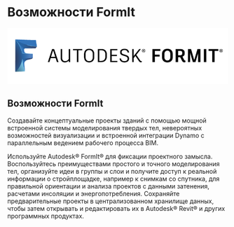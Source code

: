 # Возможности FormIt

![](<../.gitbook/assets/b5030b43-df24-4259-ad6a-94bcad61bc78 (1).png>)

## Возможности FormIt

Создавайте концептуальные проекты зданий с помощью мощной встроенной системы моделирования твердых тел, невероятных возможностей визуализации и встроенной интеграции Dynamo с параллельным ведением рабочего процесса BIM.

Используйте Autodesk® FormIt® для фиксации проектного замысла. Воспользуйтесь преимуществами простого и точного моделирования тел, организуйте идеи в группы и слои и получите доступ к реальной информации о стройплощадке, например к снимкам со спутника, для правильной ориентации и анализа проектов с данными затенения, расчетами инсоляции и энергопотребления. Сохраняйте предварительные проекты в централизованном хранилище данных, чтобы затем открывать и редактировать их в Autodesk® Revit® и других программных продуктах.
